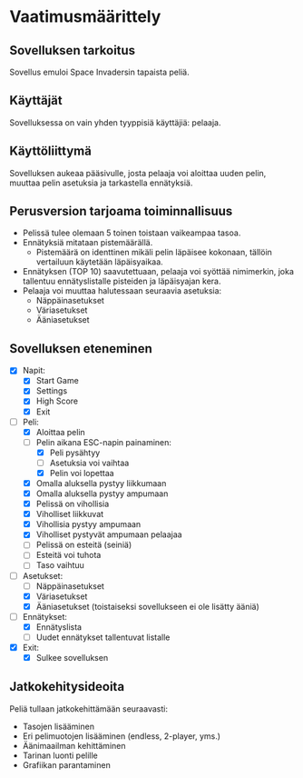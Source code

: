 # Vaatimusmäärittely

## Sovelluksen tarkoitus

Sovellus emuloi Space Invadersin tapaista peliä.

## Käyttäjät

Sovelluksessa on vain yhden tyyppisiä käyttäjiä: pelaaja.

## Käyttöliittymä

Sovelluksen aukeaa pääsivulle, josta pelaaja voi aloittaa uuden pelin, muuttaa pelin asetuksia ja tarkastella ennätyksiä.

## Perusversion tarjoama toiminnallisuus

- Pelissä tulee olemaan 5 toinen toistaan vaikeampaa tasoa.
- Ennätyksiä mitataan pistemäärällä.
  - Pistemäärä on identtinen mikäli pelin läpäisee kokonaan, tällöin vertailuun käytetään läpäisyaikaa.
- Ennätyksen (TOP 10) saavutettuaan, pelaaja voi syöttää nimimerkin, joka tallentuu ennätyslistalle pisteiden ja läpäisyajan kera.
- Pelaaja voi muuttaa halutessaan seuraavia asetuksia:
  - Näppäinasetukset
  - Väriasetukset
  - Ääniasetukset

## Sovelluksen eteneminen

   - [x] Napit:
     - [x] Start Game
     - [x] Settings
     - [x] High Score
     - [x] Exit
   - [ ] Peli:
      - [x] Aloittaa pelin
      - [ ] Pelin aikana ESC-napin painaminen:
        - [x] Peli pysähtyy
        - [ ] Asetuksia voi vaihtaa
        - [x] Pelin voi lopettaa
      - [x] Omalla aluksella pystyy liikkumaan
      - [x] Omalla aluksella pystyy ampumaan
      - [x] Pelissä on vihollisia
      - [x] Viholliset liikkuvat
      - [x] Vihollisia pystyy ampumaan
      - [x] Viholliset pystyvät ampumaan pelaajaa
      - [ ] Pelissä on esteitä (seiniä)
      - [ ] Esteitä voi tuhota
      - [ ] Taso vaihtuu
   - [ ] Asetukset:
      - [ ] Näppäinasetukset
      - [x] Väriasetukset
      - [x] Ääniasetukset (toistaiseksi sovellukseen ei ole lisätty ääniä)
   - [ ] Ennätykset:
      - [x] Ennätyslista
      - [ ] Uudet ennätykset tallentuvat listalle
   - [x] Exit:
      - [x] Sulkee sovelluksen

## Jatkokehitysideoita

Peliä tullaan jatkokehittämään seuraavasti:

- Tasojen lisääminen
- Eri pelimuotojen lisääminen (endless, 2-player, yms.)
- Äänimaailman kehittäminen
- Tarinan luonti pelille
- Grafiikan parantaminen
